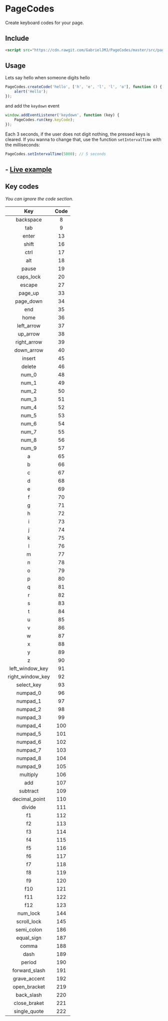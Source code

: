 PageCodes
=========
Create keyboard codes for your page.

## Include
```html
<script src="https://cdn.rawgit.com/GabrielJMJ/PageCodes/master/src/pagecodes.js"></script>
```

## Usage
Lets say hello when someone digits hello
```javascript
PageCodes.createCode('hello', ['h', 'e', 'l', 'l', 'o'], function () {
    alert('Hello');
});
```
and add the ```keydown``` event
```javascript
window.addEventListener('keydown', function (key) {
    PageCodes.run(key.keyCode);
});
```
Each 3 seconds, if the user does not digit nothing, the pressed keys is cleared. If you wanna to change that, use the function ```setIntervalTime``` with the milliseconds:
```javascript
PageCodes.setIntervalTime(5000); // 5 seconds
```

## - [Live example](http://jsfiddle.net/GabrielJMJ/9mgm4ofg/)
## Key codes
*You can ignore the code section.*

| Key | Code |
|:-----:|:------:|
| backspace | 8 |
| tab | 9 |
| enter | 13 |
| shift | 16 |
| ctrl | 17 |
| alt | 18 |
| pause | 19 |
| caps_lock | 20 |
| escape | 27 |
| page_up | 33 |
| page_down | 34 |
| end | 35 |
| home | 36 |
| left_arrow | 37 |
| up_arrow | 38 |
| right_arrow | 39 |
| down_arrow | 40 |
| insert | 45 |
| delete | 46 |
| num_0 | 48 |
| num_1 | 49 |
| num_2 | 50 |
| num_3 | 51 |
| num_4 | 52 |
| num_5 | 53 |
| num_6 | 54 |
| num_7 | 55 |
| num_8 | 56 |
| num_9 | 57 |
| a | 65 |
| b | 66 |
| c | 67 |
| d | 68 |
| e | 69 |
| f | 70 |
| g | 71 |
| h | 72 |
| i | 73 |
| j | 74 |
| k | 75 |
| l | 76 |
| m | 77 |
| n | 78 |
| o | 79 |
| p | 80 |
| q | 81 |
| r | 82 |
| s | 83 |
| t | 84 |
| u | 85 |
| v | 86 |
| w | 87 |
| x | 88 |
| y | 89 |
| z | 90 |
| left_window_key | 91 |
| right_window_key | 92 |
| select_key | 93 |
| numpad_0 | 96 |
| numpad_1 | 97 |
| numpad_2 | 98 |
| numpad_3 | 99 |
| numpad_4 | 100 |
| numpad_5 | 101 |
| numpad_6 | 102 |
| numpad_7 | 103 |
| numpad_8 | 104 |
| numpad_9 | 105 |
| multiply | 106 |
| add | 107 |
| subtract | 109 |
| decimal_point | 110 |
| divide | 111 |
| f1 | 112 |
| f2 | 113 |
| f3 | 114 |
| f4 | 115 |
| f5 | 116 |
| f6 | 117 |
| f7 | 118 |
| f8 | 119 |
| f9 | 120 |
| f10 | 121 |
| f11 | 122 |
| f12 | 123 |
| num_lock | 144 |
| scroll_lock | 145 |
| semi_colon | 186 |
| equal_sign | 187 |
| comma | 188 |
| dash | 189 |
| period | 190 |
| forward_slash | 191 |
| grave_accent | 192 |
| open_bracket | 219 |
| back_slash | 220 |
| close_braket | 221 |
| single_quote | 222 |